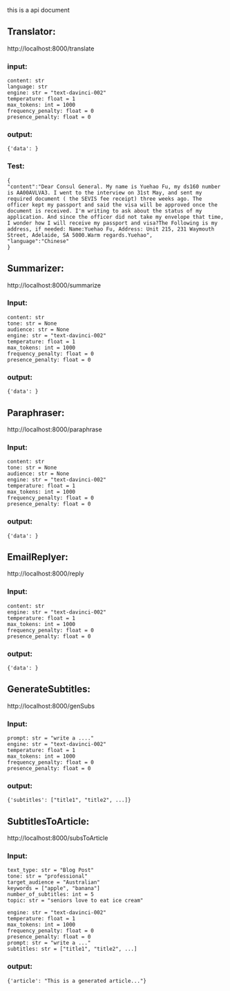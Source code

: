 this is a api document
## Translator:
http://localhost:8000/translate
### input:
    content: str
    language: str
    engine: str = "text-davinci-002"
    temperature: float = 1
    max_tokens: int = 1000
    frequency_penalty: float = 0
    presence_penalty: float = 0
### output:
    {'data': }
### Test:

```
{
"content":"Dear Consul General. My name is Yuehao Fu, my ds160 number is AA00AVLVA3. I went to the interview on 31st May, and sent my required document ( the SEVIS fee receipt) three weeks ago. The officer kept my passport and said the visa will be approved once the document is received. I'm writing to ask about the status of my application. And since the officer did not take my envelope that time, I wonder how I will receive my passport and visa?The Following is my address, if needed: Name:Yuehao Fu, Address: Unit 215, 231 Waymouth Street, Adelaide, SA 5000.Warm regards.Yuehao",
"language":"Chinese"
}
```


## Summarizer:
http://localhost:8000/summarize
### Input:
    content: str
    tone: str = None
    audience: str = None
    engine: str = "text-davinci-002"
    temperature: float = 1
    max_tokens: int = 1000
    frequency_penalty: float = 0
    presence_penalty: float = 0
### output:
    {'data': }

## Paraphraser:
http://localhost:8000/paraphrase
### Input:
    content: str
    tone: str = None
    audience: str = None
    engine: str = "text-davinci-002"
    temperature: float = 1
    max_tokens: int = 1000
    frequency_penalty: float = 0
    presence_penalty: float = 0
### output:
    {'data': }

## EmailReplyer:
http://localhost:8000/reply
### Input:
    content: str
    engine: str = "text-davinci-002"
    temperature: float = 1
    max_tokens: int = 1000
    frequency_penalty: float = 0
    presence_penalty: float = 0
### output:
    {'data': }


## GenerateSubtitles:
http://localhost:8000/genSubs
### Input:
    prompt: str = "write a ...."
    engine: str = "text-davinci-002"
    temperature: float = 1
    max_tokens: int = 1000
    frequency_penalty: float = 0
    presence_penalty: float = 0

### output:
    {'subtitles': ["title1", "title2", ...]}

## SubtitlesToArticle:
http://localhost:8000/subsToArticle
### Input:
    text_type: str = "Blog Post"
    tone: str = "professional"
    target_audience = "Australian"
    keywords = ["apple", "banana"]
    number_of_subtitles: int = 5
    topic: str = "seniors love to eat ice cream"

    engine: str = "text-davinci-002"
    temperature: float = 1
    max_tokens: int = 1000
    frequency_penalty: float = 0
    presence_penalty: float = 0
    prompt: str = "write a ..."
    subtitles: str = ["title1", "title2", ...]

### output:
    {'article': "This is a generated article..."}

